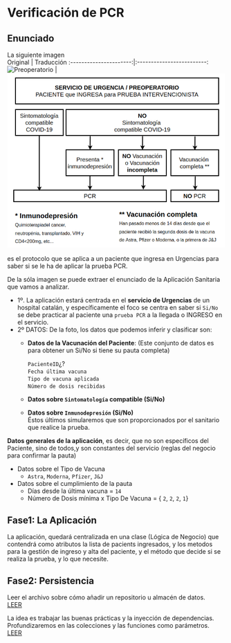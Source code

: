 # Verificación de PCR

## Enunciado
La siguiente imagen   
Original   |   Traducción
:----------------------:|:-------------------------:
![Preoperatorio](Preoperatorio.jpg) | ![Preoperatorio](Preoperatorio.png)  

es el protocolo que se aplica a un paciente que ingresa en Urgencias para saber si se le ha de aplicar la prueba PCR.

De la sóla imagen se puede extraer el enunciado de la Aplicación Sanitaria que vamos a analizar.

- 1º. La aplicación estará centrada en el **servicio de Urgencias** de un hospital catalán, y específicamente el foco se centra en saber si `Si/No` se debe practicar al paciente una `prueba PCR` a la llegada o INGRESO en el servicio.
- 2º DATOS: De la foto, los datos que podemos inferir y clasificar son:  
    - **Datos de la Vacunación del Paciente**: (Este conjunto de datos es para obtener un Si/No si tiene su pauta completa)  

        `PacienteID`¿?  
        `Fecha última vacuna`  
        `Tipo de vacuna aplicada`  
        `Número de dosis recibidas`  
   
    - **Datos sobre `Sintomatología` compatible (Si/No)**  
    - **Datos sobre `Inmunodepresión` (Si/No)**  
Éstos últimos simularemos que son proporcionados por el sanitario que realice la prueba.  

**Datos generales de la aplicación**, es decir, que no son específicos del Paciente, sino de todos,y son constantes del servicio (reglas del negocio para confirmar la pauta)  
- Datos sobre el Tipo de Vacuna  
    - `Astra`, `Moderna`, `Pfizer`, `J&J`  
- Datos sobre el cumplimiento de la pauta  
    - Días desde la última vacuna = `14`
    - Número de Dosis mínima x Tipo De Vacuna = { `2`, `2`, `2`, `1`}

## Fase1: La Aplicación   
La aplicación, quedará centralizada en una clase (Lógica de Negocio) que contendrá como atributos la lista de pacients ingresados, y los metodos para la gestión de ingreso y alta del paciente, y el método que decide si se realiza la prueba, y lo que necesite.   

## Fase2: Persistencia
Leer el archivo sobre cómo añadir un repositorio u almacén de datos.  
[LEER](READMECreaciónDeUnServicioDeRepositorio.md)

La idea es trabajar las buenas prácticas y la inyección de dependencias.  
Profundizaremos en las colecciones y las funciones como parámetros.  
[LEER](READMEFunciones.md)





